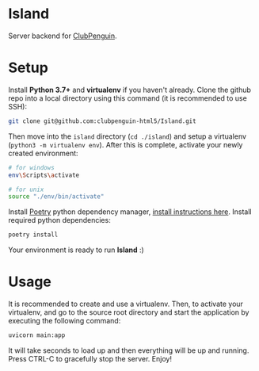 # Island
Server backend for [ClubPenguin](https://github.com/clubpenguin-html5/ClubPenguin).

# Setup
Install **Python 3.7+** and **virtualenv** if you haven't already. Clone the github repo into a local directory using this command (it is recommended to use SSH):
```bash
git clone git@github.com:clubpenguin-html5/Island.git 
```

Then move into the `island` directory (`cd ./island`) and setup a virtualenv (`python3 -m virtualenv env`).
After this is complete, activate your newly created environment:
```bash
# for windows
env\Scripts\activate

# for unix
source "./env/bin/activate"
```

Install [Poetry](https://python-poetry.org/) python dependency manager, [install instructions here](https://python-poetry.org/docs/#installation). Install required python dependencies:

```bash
poetry install
```
Your environment is ready to run **Island** :)

# Usage
It is recommended to create and use a virtualenv. Then, to activate your virtualenv, and go to the source root directory and start the application by executing the following command:
```bash
uvicorn main:app
```
It will take seconds to load up and then everything will be up and running. Press CTRL-C to gracefully stop the server.
Enjoy!
